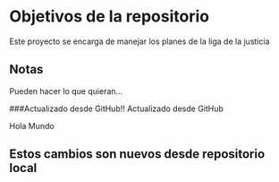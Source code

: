 # Objetivos de la repositorio

Este proyecto se encarga de manejar los planes de la liga de la justicia


## Notas
Pueden hacer lo que quieran...

###Actualizado desde GitHub!!
Actualizado desde GitHub

Hola Mundo


## Estos cambios son nuevos desde repositorio local